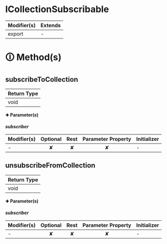 # ICollectionSubscribable

| Modifier(s)                            | Extends                                    |
|----------------------------------------|--------------------------------------------|
| export | - |

# &#128712; Method(s)

## subscribeToCollection

| Return Type                       |
|-----------------------------------|
| void |

**&#128966; Parameter(s)**

_**subscriber**_

| Modifier(s)                              | Optional                           | Rest                          | Parameter Property                          | Initializer                       |
|------------------------------------------|:----------------------------------:|:-----------------------------:|:-------------------------------------------:|-----------------------------------|
| - | ✘  | ✘ | ✘ | - |

## unsubscribeFromCollection

| Return Type                       |
|-----------------------------------|
| void |

**&#128966; Parameter(s)**

_**subscriber**_

| Modifier(s)                              | Optional                           | Rest                          | Parameter Property                          | Initializer                       |
|------------------------------------------|:----------------------------------:|:-----------------------------:|:-------------------------------------------:|-----------------------------------|
| - | ✘  | ✘ | ✘ | - |